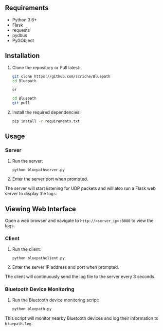 
## Requirements

- Python 3.6+
- Flask
- requests
- pydbus
- PyGObject

## Installation

1. Clone the repository or Pull latest:
    ```sh
    git clone https://github.com/scriche/Bluepath
    cd Bluepath

    or

    cd Bluepath
    git pull
    ```

2. Install the required dependencies:
    ```sh
    pip install -r requirements.txt
    ```

## Usage

### Server

1. Run the server:
    ```sh
    python bluepathserver.py
    ```

2. Enter the server port when prompted.

The server will start listening for UDP packets and will also run a Flask web server to display the logs.

## Viewing Web Interface

Open a web browser and navigate to `http://<server_ip>:8080` to view the logs.

### Client

1. Run the client:
    ```sh
    python bluepathclient.py
    ```

2. Enter the server IP address and port when prompted.

The client will continuously send the log file to the server every 3 seconds.

### Bluetooth Device Monitoring

1. Run the Bluetooth device monitoring script:
    ```sh
    python bluepath.py
    ```

This script will monitor nearby Bluetooth devices and log their information to `bluepath.log`.